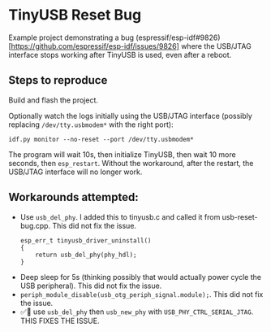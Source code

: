 # TinyUSB Reset Bug

Example project demonstrating a bug (espressif/esp-idf#9826)[https://github.com/espressif/esp-idf/issues/9826] where the USB/JTAG interface stops working after TinyUSB is used, even after a reboot.

## Steps to reproduce

Build and flash the project.

Optionally watch the logs initially using the USB/JTAG interface (possibly replacing `/dev/tty.usbmodem*` with the right port):

```
idf.py monitor --no-reset --port /dev/tty.usbmodem*
```

The program will wait 10s, then initialize TinyUSB, then wait 10 more seconds, then `esp_restart`. Without the workaround, after the restart, the USB/JTAG interface will no longer work.

## Workarounds attempted:

* Use `usb_del_phy`. I added this to tinyusb.c and called it from usb-reset-bug.cpp. This did not fix the issue.
    ```
    esp_err_t tinyusb_driver_uninstall()
    {
        return usb_del_phy(phy_hdl);
    }
    ```
* Deep sleep for 5s (thinking possibly that would actually power cycle the USB peripheral). This did not fix the issue.
* `periph_module_disable(usb_otg_periph_signal.module);`. This did not fix the issue.
* ✅🎉 use `usb_del_phy` then `usb_new_phy` with `USB_PHY_CTRL_SERIAL_JTAG`. THIS FIXES THE ISSUE.
